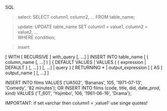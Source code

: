 SQL

>select:
SELECT column1, column2, ...
FROM table_name;

>update:
UPDATE table_name
SET column1 = value1, column2 = value2, ...       
WHERE condition;

>insert

[ WITH [ RECURSIVE ] with_query [, ...] ]
INSERT INTO table_name [ ( column_name [, ...] ) ]
    { DEFAULT VALUES | VALUES ( { expression | DEFAULT } [, ...] ) [, ...] | query }
    [ RETURNING * | output_expression [ [ AS ] output_name ] [, ...] ]

INSERT INTO films VALUES
    ('UA502', 'Bananas', 105, '1971-07-13', 'Comedy', '82 minutes');
OR
INSERT INTO films (code, title, did, date_prod, kind)
    VALUES ('T_601', 'Yojimbo', 106, '1961-06-16', 'Drama');

IMPORTANT: if set varchar then column1 = ‚value1‘ use singe quotes!